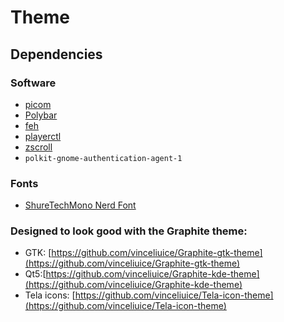 # Theme

## Dependencies

### Software
- [picom](https://github.com/ibhagwan/picom)
- [Polybar](https://polybar.github.io/)
- [feh](https://github.com/derf/feh)
- [playerctl](https://github.com/altdesktop/playerctl)
- [zscroll](https://github.com/noctuid/zscroll)
- `polkit-gnome-authentication-agent-1`

### Fonts
 - [ShureTechMono Nerd Font](https://github.com/ryanoasis/nerd-fonts/tree/master/patched-fonts/ShareTechMono)

### Designed to look good with the Graphite theme:
 - GTK: [https://github.com/vinceliuice/Graphite-gtk-theme](https://github.com/vinceliuice/Graphite-gtk-theme)
 - Qt5:[https://github.com/vinceliuice/Graphite-kde-theme](https://github.com/vinceliuice/Graphite-kde-theme)
 - Tela icons: [https://github.com/vinceliuice/Tela-icon-theme](https://github.com/vinceliuice/Tela-icon-theme)
